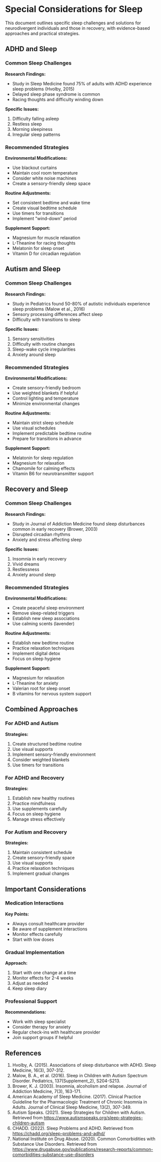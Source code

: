 # Special Considerations for Sleep

This document outlines specific sleep challenges and solutions for neurodivergent individuals and those in recovery, with evidence-based approaches and practical strategies.

## ADHD and Sleep

### Common Sleep Challenges

**Research Findings:**
- Study in Sleep Medicine found 75% of adults with ADHD experience sleep problems (Hvolby, 2015)
- Delayed sleep phase syndrome is common
- Racing thoughts and difficulty winding down

**Specific Issues:**
1. Difficulty falling asleep
2. Restless sleep
3. Morning sleepiness
4. Irregular sleep patterns

### Recommended Strategies

**Environmental Modifications:**
- Use blackout curtains
- Maintain cool room temperature
- Consider white noise machines
- Create a sensory-friendly sleep space

**Routine Adjustments:**
- Set consistent bedtime and wake time
- Create visual bedtime schedule
- Use timers for transitions
- Implement "wind-down" period

**Supplement Support:**
- Magnesium for muscle relaxation
- L-Theanine for racing thoughts
- Melatonin for sleep onset
- Vitamin D for circadian regulation

## Autism and Sleep

### Common Sleep Challenges

**Research Findings:**
- Study in Pediatrics found 50-80% of autistic individuals experience sleep problems (Malow et al., 2016)
- Sensory processing differences affect sleep
- Difficulty with transitions to sleep

**Specific Issues:**
1. Sensory sensitivities
2. Difficulty with routine changes
3. Sleep-wake cycle irregularities
4. Anxiety around sleep

### Recommended Strategies

**Environmental Modifications:**
- Create sensory-friendly bedroom
- Use weighted blankets if helpful
- Control lighting and temperature
- Minimize environmental changes

**Routine Adjustments:**
- Maintain strict sleep schedule
- Use visual schedules
- Implement predictable bedtime routine
- Prepare for transitions in advance

**Supplement Support:**
- Melatonin for sleep regulation
- Magnesium for relaxation
- Chamomile for calming effects
- Vitamin B6 for neurotransmitter support

## Recovery and Sleep

### Common Sleep Challenges

**Research Findings:**
- Study in Journal of Addiction Medicine found sleep disturbances common in early recovery (Brower, 2003)
- Disrupted circadian rhythms
- Anxiety and stress affecting sleep

**Specific Issues:**
1. Insomnia in early recovery
2. Vivid dreams
3. Restlessness
4. Anxiety around sleep

### Recommended Strategies

**Environmental Modifications:**
- Create peaceful sleep environment
- Remove sleep-related triggers
- Establish new sleep associations
- Use calming scents (lavender)

**Routine Adjustments:**
- Establish new bedtime routine
- Practice relaxation techniques
- Implement digital detox
- Focus on sleep hygiene

**Supplement Support:**
- Magnesium for relaxation
- L-Theanine for anxiety
- Valerian root for sleep onset
- B vitamins for nervous system support

## Combined Approaches

### For ADHD and Autism

**Strategies:**
1. Create structured bedtime routine
2. Use visual supports
3. Implement sensory-friendly environment
4. Consider weighted blankets
5. Use timers for transitions

### For ADHD and Recovery

**Strategies:**
1. Establish new healthy routines
2. Practice mindfulness
3. Use supplements carefully
4. Focus on sleep hygiene
5. Manage stress effectively

### For Autism and Recovery

**Strategies:**
1. Maintain consistent schedule
2. Create sensory-friendly space
3. Use visual supports
4. Practice relaxation techniques
5. Implement gradual changes

## Important Considerations

### Medication Interactions

**Key Points:**
- Always consult healthcare provider
- Be aware of supplement interactions
- Monitor effects carefully
- Start with low doses

### Gradual Implementation

**Approach:**
1. Start with one change at a time
2. Monitor effects for 2-4 weeks
3. Adjust as needed
4. Keep sleep diary

### Professional Support

**Recommendations:**
- Work with sleep specialist
- Consider therapy for anxiety
- Regular check-ins with healthcare provider
- Join support groups if helpful

## References

1. Hvolby, A. (2015). Associations of sleep disturbance with ADHD. Sleep Medicine, 16(3), 307-312.
2. Malow, B. A., et al. (2016). Sleep in Children with Autism Spectrum Disorder. Pediatrics, 137(Supplement_2), S204-S213.
3. Brower, K. J. (2003). Insomnia, alcoholism and relapse. Journal of Addiction Medicine, 7(3), 163-171.
4. American Academy of Sleep Medicine. (2017). Clinical Practice Guideline for the Pharmacologic Treatment of Chronic Insomnia in Adults. Journal of Clinical Sleep Medicine, 13(2), 307-349.
5. Autism Speaks. (2021). Sleep Strategies for Children with Autism. Retrieved from https://www.autismspeaks.org/sleep-strategies-children-autism
6. CHADD. (2022). Sleep Problems and ADHD. Retrieved from https://chadd.org/sleep-problems-and-adhd/
7. National Institute on Drug Abuse. (2020). Common Comorbidities with Substance Use Disorders. Retrieved from https://www.drugabuse.gov/publications/research-reports/common-comorbidities-substance-use-disorders 